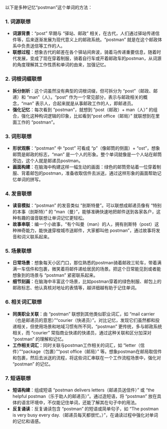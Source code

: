 以下是多种记忆“postman”这个单词的方法：
### 1. 词源联想
- **词源背景**：“post” 早期与 “驿站、邮政” 相关，在古代，人们通过驿站传递信件等，后来逐渐发展为现代意义上的邮政系统。“postman” 就是在这个邮政体系中负责送信等工作的人。
- **联想过程**：想象古代的邮差在各个驿站间奔波，骑着马传递重要信息，随着时代发展，变成了现在穿着制服，骑着自行车或开着邮政车的postman，从词源的角度理解其工作性质和单词的由来，加强记忆。
### 2. 词根词缀联想
 - **拆分剖析**：这个词虽然没有典型的词根词缀，但可拆分为 “post”（邮政、邮递）和 “man”（人）。“post” 作为一个常见部分，表示与邮政相关的概念，“man” 表示人，合起来就是从事邮政工作的人，即邮递员。
 - **强化记忆**：每次看到 “postman”，就想到 “post（邮政）+ man（人）” 的组合，强化这种构词逻辑的印象，比如看到“post office（邮局）” 就联想到在里面工作的 “postman”。 
### 3. 词形联想
 - **形状观察**：“postman” 中 “post” 可看成 “p”（像邮筒的侧面）+ “ost”，想象邮筒是邮政的标志，“man” 是一个人的形象。整个单词就像是一个人站在邮筒旁边，这个人就是邮递员postman。
 - **画面构建**：在脑海中构建这样一幅生动的画面：绿色的邮筒旁站着一位穿着制服、背着邮包的postman，准备收取信件去派送，通过这样形象的画面帮助记忆单词的拼写。 
### 4. 发音联想
 - **读音模拟**：“postman” 的发音类似 “剖斯特曼”。可以联想成邮递员像有 “特别的本事（剖斯特）” 的 “man（曼）”，能够准确快速地把邮件送到各家各户，这种有趣的谐音联想让单词记忆更轻松。
 - **故事串联**：编一个小故事，“有个叫曼（man）的人，拥有剖斯特（post）这种神奇能力，能快速穿梭城市送邮件，大家都叫他 postman”，通过故事将发音和词义联系起来。 
### 5. 场景联想
 - **日常场景**：想象每天小区门口，那位熟悉的postman骑着邮政三轮车，带着满满一车信件和包裹，微笑着将邮件递给居民的场景。把这个日常能见到或者能想象到的场景与 “postman” 紧密联系起来。
 - **细节刻画**：在脑海中丰富这个场景，比如postman穿着的绿色制服、邮包上的邮政标志、他认真核对地址的表情等，越详细越有助于记住单词。 
### 6. 相关词汇联想
 - **同类职业关联**：由 “postman” 联想到其他类似职业词汇，如 “mail carrier（也是邮递员的意思）”“courier（快递员）”。对比记忆，发现它们虽然都和投递相关，但使用场景和地域习惯有所不同，“postman” 更传统，多与邮政系统相关，而 “courier” 常指商业快递的快递员，通过这种关联和区分加深对 “postman” 的理解和记忆。
 - **工作相关词汇**：同时关联与postman工作相关的词汇，如 “letter（信件）”“package（包裹）”“post office（邮局）” 等。想象postman在邮局取信件和包裹，然后去派送的流程，将这些词汇串联在一个工作流程场景中，强化对 “postman” 的记忆。 
### 7. 短语联想
 - **短语构建**：组成短语 “postman delivers letters（邮递员送信件）” 或 “the helpful postman（乐于助人的邮递员）”。通过造短语，将 “postman” 放在具体的语言环境中，不仅能记住单词，还能了解其在句子中的用法。
 - **反复诵读**：反复诵读包含 “postman” 的短语或简单句子，如 “The postman is very busy every day.（邮递员每天都很忙。）”，在诵读过程中强化对单词的记忆和语感。 